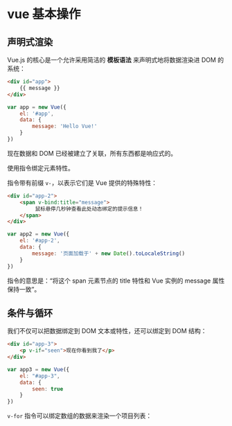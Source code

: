 # vue 基本操作

## 声明式渲染

Vue.js 的核心是一个允许采用简洁的 __模板语法__ 来声明式地将数据渲染进 DOM 的系统：

```html
<div id="app">
    {{ message }}
</div>
```

```javascript
var app = new Vue({
    el: '#app',
    data: {
        message: 'Hello Vue!'
    }
})
```

现在数据和 DOM 已经被建立了关联，所有东西都是响应式的。


使用指令绑定元素特性。

指令带有前缀 `v-`，以表示它们是 Vue 提供的特殊特性：

```html
<div id="app-2">
    <span v-bind:title="message">
         鼠标悬停几秒钟查看此处动态绑定的提示信息！
    </span>
</div>
```

```javascript
var app2 = new Vue({
    el: '#app-2',
    data: {
        message: '页面加载于' + new Date().toLocaleString()
    }
})
```

指令的意思是：“将这个 span 元素节点的 title 特性和 Vue 实例的 message 属性保持一致”。


## 条件与循环

我们不仅可以把数据绑定到 DOM 文本或特性，还可以绑定到 DOM 结构：

```html
<div id="app-3">
    <p v-if="seen">现在你看到我了</p>
</div>
```

```javascript
var app3 = new Vue({
    el: "#app-3",
    data: {
        seen: true
    }
})
```


`v-for` 指令可以绑定数组的数据来渲染一个项目列表：

```html

```